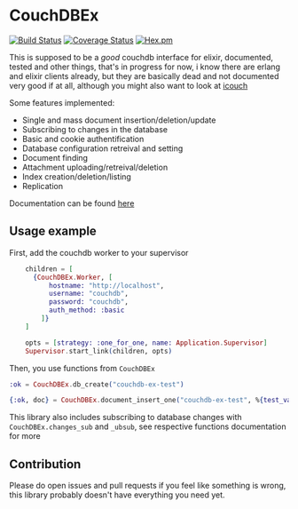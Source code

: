 # CouchDBEx

[![Build Status](https://www.travis-ci.org/vaartis/couchdb-ex.svg?branch=master)](https://www.travis-ci.org/vaartis/couchdb-ex)
[![Coverage Status](https://coveralls.io/repos/github/vaartis/couchdb-ex/badge.svg?branch=master)](https://coveralls.io/github/vaartis/couchdb-ex?branch=master)
[![Hex.pm](https://img.shields.io/hexpm/v/couchdb_ex.svg)](https://hex.pm/packages/couchdb_ex)


This is supposed to be a *good* couchdb interface for elixir,
documented, tested and other things, that's in progress for now, i know
there are erlang and elixir clients already, but they are basically dead and not
documented very good if at all, although you might also want to
look at [icouch](https://hex.pm/packages/icouch)

Some features implemented:

- Single and mass document insertion/deletion/update
- Subscribing to changes in the database
- Basic and cookie authentification
- Database configuration retreival and setting
- Document finding
- Attachment uploading/retreival/deletion
- Index creation/deletion/listing
- Replication

Documentation can be found [here](https://hexdocs.pm/couchdb_ex)

## Usage example

First, add the couchdb worker to your supervisor

```elixir
    children = [
      {CouchDBEx.Worker, [
          hostname: "http://localhost",
          username: "couchdb",
          password: "couchdb",
          auth_method: :basic
        ]}
    ]

    opts = [strategy: :one_for_one, name: Application.Supervisor]
    Supervisor.start_link(children, opts)
```

Then, you use functions from `CouchDBEx`

```elixir
:ok = CouchDBEx.db_create("couchdb-ex-test")

{:ok, doc} = CouchDBEx.document_insert_one("couchdb-ex-test", %{test_value: 1})
```

This library also includes subscribing to database changes with `CouchDBEx.changes_sub` and `_ubsub`,
see respective functions documentation for more

## Contribution

Please do open issues and pull requests if you feel like something
is wrong, this library probably doesn't have everything you need yet.
